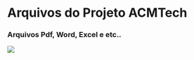 # Arquivos do Projeto ACMTech

### Arquivos Pdf, Word, Excel e etc..

<img src="https://scontent.fcgh22-1.fna.fbcdn.net/v/t39.30808-6/313403172_1434753493715097_8108109822223264673_n.jpg?_nc_cat=107&ccb=1-7&_nc_sid=730e14&_nc_ohc=jaNO8BNEFFIAX_n_FOB&_nc_ht=scontent.fcgh22-1.fna&oh=00_AfAvxxgUMDdgZ9QlXO3mbVMu13vxEyxNylOzBQWQfBgZlQ&oe=636078DD">
